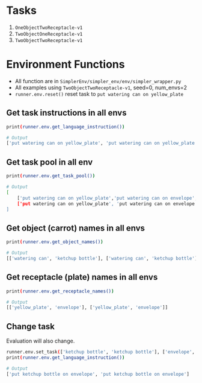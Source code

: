 # Tasks
1. `OneObjectTwoReceptacle-v1`
2. `TwoObjectOneReceptacle-v1`
3. `TwoObjectTwoReceptacle-v1`

# Environment Functions
- All function are in `SimplerEnv/simpler_env/env/simpler_wrapper.py`
- All examples using `TwoObjectTwoReceptacle-v1`, seed=0, num_envs=2
- `runner.env.reset()` reset task to `put watering can on yellow_plate`

## Get task instructions in all envs
```bash
print(runner.env.get_language_instruction())

# Output
['put watering can on yellow_plate', 'put watering can on yellow_plate']
```

## Get task pool in all env
```bash
print(runner.env.get_task_pool())

# Output
[
    ['put watering can on yellow_plate','put watering can on envelope', 'put ketchup bottle on yellow_plate', 'put ketchup bottle on envelope'], 
    ['put watering can on yellow_plate', 'put watering can on envelope', 'put ketchup bottle on yellow_plate', 'put ketchup bottle on envelope']
]
```

## Get object (carrot) names in all envs
```bash
print(runner.env.get_object_names())

# Output
[['watering can', 'ketchup bottle'], ['watering can', 'ketchup bottle']]
```

## Get receptacle (plate) names in all envs
```bash
print(runner.env.get_receptacle_names())

# Output
[['yellow_plate', 'envelope'], ['yellow_plate', 'envelope']]
```

## Change task
Evaluation will also change.
```bash
runner.env.set_task(['ketchup bottle', 'ketchup bottle'], ['envelope', 'envelope'])
print(runner.env.get_language_instruction())

# Output
['put ketchup bottle on envelope', 'put ketchup bottle on envelope']
```